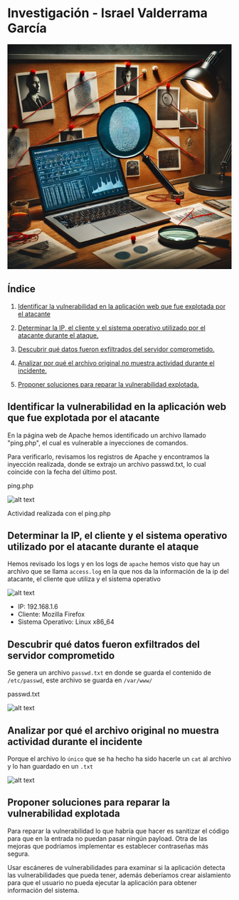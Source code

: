 # Investigación - Israel Valderrama García

![alt text](img_investigacion/imagen.jpg)

## Índice

1. [Identificar la vulnerabilidad en la aplicación web que fue explotada por el atacante](#identificar-la-vulnerabilidad-en-la-aplicación-web-que-fue-explotada-por-el-atacante)

2. [Determinar la IP, el cliente y el sistema operativo utilizado por el atacante durante el ataque.](#determinar-la-ip-el-cliente-y-el-sistema-operativo-utilizado-por-el-atacante-durante-el-ataque)

3. [Descubrir qué datos fueron exfiltrados del servidor comprometido.](#descubrir-qué-datos-fueron-exfiltrados-del-servidor-comprometido)

4. [Analizar por qué el archivo original no muestra actividad durante el incidente.](#analizar-por-qué-el-archivo-original-no-muestra-actividad-durante-el-incidente)

5. [Proponer soluciones para reparar la vulnerabilidad explotada.](#proponer-soluciones-para-reparar-la-vulnerabilidad-explotada)

## Identificar la vulnerabilidad en la aplicación web que fue explotada por el atacante

En la página web de Apache hemos identificado un archivo llamado "ping.php", el cual es vulnerable a inyecciones de comandos.

Para verificarlo, revisamos los registros de Apache y encontramos la inyección realizada, donde se extrajo un archivo passwd.txt, lo cual coincide con la fecha del último post.

ping.php

![alt text](image-1.png)

Actividad realizada con el ping.php

## Determinar la IP, el cliente y el sistema operativo utilizado por el atacante durante el ataque

Hemos revisado los logs y en los logs de `apache` hemos visto que hay un archivo que se llama `access.log` en la que nos da la información de la ip del atacante,  el cliente que utiliza y el sistema operativo

![alt text](image.png)

- IP: 192.168.1.6
- Cliente: Mozilla Firefox
- Sistema Operativo: Linux x86_64

## Descubrir qué datos fueron exfiltrados del servidor comprometido

Se genera un archivo `passwd.txt` en donde se guarda el contenido de `/etc/passwd`, este archivo se guarda en `/var/www/`

passwd.txt

![alt text](image-2.png)

## Analizar por qué el archivo original no muestra actividad durante el incidente

Porque el archivo lo `único` que se ha hecho ha sido hacerle un `cat` al archivo y lo han guardado en un `.txt`

![alt text](image-3.png)

## Proponer soluciones para reparar la vulnerabilidad explotada

Para reparar la vulnerabilidad lo que habría que hacer es sanitizar el código para que en la entrada no puedan pasar ningún payload. Otra de las mejoras que podríamos implementar es establecer contraseñas más segura.

Usar escáneres de vulnerabilidades para examinar si la aplicación detecta las vulnerabilidades que pueda tener, además deberíamos crear aislamiento para que el usuario no pueda ejecutar la aplicación para obtener información del sistema.
